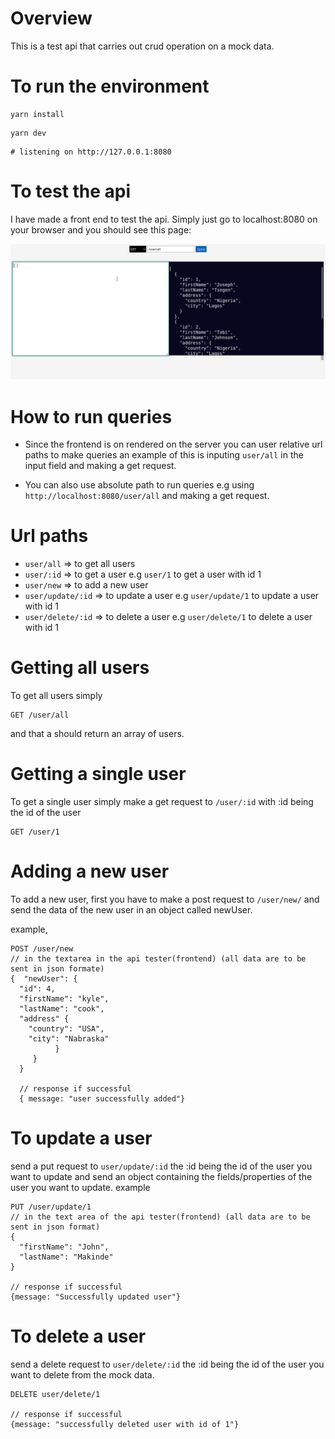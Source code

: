 # Overview

This is a test api that carries out crud operation on a mock data.

# To run the environment

```
yarn install
```

```
yarn dev
```

```
# listening on http://127.0.0.1:8080
```

# To test the api

I have made a front end to test the api. Simply just go to localhost:8080 on your browser
and you should see this page:

<img src="./api_tester.png" alt="api_tester">

# How to run queries

- Since the frontend is on rendered on the server you can user relative url paths to make queries
  an example of this is inputing `user/all` in the input field and making a get request.

- You can also use absolute path to run queries e.g using `http://localhost:8080/user/all` and making a get request.

# Url paths

- `user/all` => to get all users
- `user/:id` => to get a user e.g `user/1` to get a user with id 1
- `user/new` => to add a new user
- `user/update/:id` => to update a user e.g `user/update/1` to update a user with id 1
- `user/delete/:id` => to delete a user e.g `user/delete/1` to delete a user with id 1

# Getting all users

To get all users simply

```
GET /user/all
```

and that a should return an array of users.

# Getting a single user

To get a single user simply make a get request to `/user/:id` with :id being the id of the user

```
GET /user/1
```

# Adding a new user

To add a new user, first you have to make a post request to `/user/new/` and send the
data of the new user in an object called newUser.

example,

```
POST /user/new
// in the textarea in the api tester(frontend) (all data are to be sent in json formate)
{  "newUser": {
  "id": 4,
  "firstName": "kyle",
  "lastName": "cook",
  "address" {
    "country": "USA",
    "city": "Nabraska"
          }
     }
  }

  // response if successful
  { message: "user successfully added"}
```

# To update a user

send a put request to `user/update/:id` the :id being the id of the user you want to update
and send an object containing the fields/properties of the user you want to update.
example

```
PUT /user/update/1
// in the text area of the api tester(frontend) (all data are to be sent in json format)
{
  "firstName": "John",
  "lastName": "Makinde"
}

// response if successful
{message: "Successfully updated user"}

```

# To delete a user

send a delete request to `user/delete/:id` the :id being the id of the user you want to delete from the mock data.

```
DELETE user/delete/1

// response if successful
{message: "successfully deleted user with id of 1"}
```
